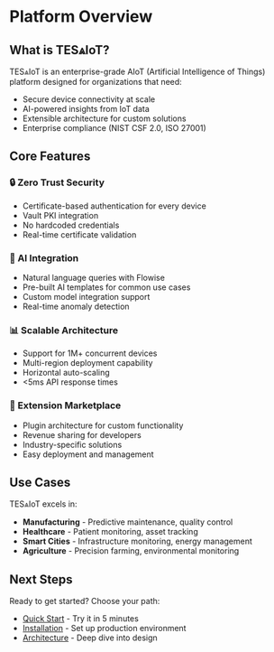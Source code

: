 # Platform Overview

## What is TES⩓IoT?

TES⩓IoT is an enterprise-grade AIoT (Artificial Intelligence of Things) platform designed for organizations that need:

- Secure device connectivity at scale
- AI-powered insights from IoT data
- Extensible architecture for custom solutions
- Enterprise compliance (NIST CSF 2.0, ISO 27001)

## Core Features

### 🔒 Zero Trust Security
- Certificate-based authentication for every device
- Vault PKI integration
- No hardcoded credentials
- Real-time certificate validation

### 🤖 AI Integration
- Natural language queries with Flowise
- Pre-built AI templates for common use cases
- Custom model integration support
- Real-time anomaly detection

### 📊 Scalable Architecture
- Support for 1M+ concurrent devices
- Multi-region deployment capability
- Horizontal auto-scaling
- <5ms API response times

### 🔌 Extension Marketplace
- Plugin architecture for custom functionality
- Revenue sharing for developers
- Industry-specific solutions
- Easy deployment and management

## Use Cases

TES⩓IoT excels in:

- **Manufacturing** - Predictive maintenance, quality control
- **Healthcare** - Patient monitoring, asset tracking
- **Smart Cities** - Infrastructure monitoring, energy management
- **Agriculture** - Precision farming, environmental monitoring

## Next Steps

Ready to get started? Choose your path:

- [Quick Start](quick-start.md) - Try it in 5 minutes
- [Installation](installation.md) - Set up production environment
- [Architecture](../architecture/overview.md) - Deep dive into design
